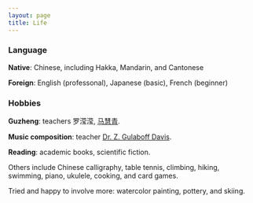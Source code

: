 ```yaml
---
layout: page
title: Life
---
```


### Language
**Native**: Chinese, including Hakka, Mandarin, and Cantonese

**Foreign**: English (professonal), Japanese (basic), French (beginner)


### Hobbies

**Guzheng**: teachers 罗滢滢, [马慧青](http://www.hkmi.net/course.php?p=12).

**Music composition**: teacher [Dr. Z. Gulaboff Davis](https://www.zgulaboffdavis.com/).

**Reading**: academic books, scientific fiction.

Others include Chinese calligraphy, table tennis, climbing, hiking, swimming, piano, ukulele, cooking, and card games. 

Tried and happy to involve more: watercolor painting, pottery, and skiing.


